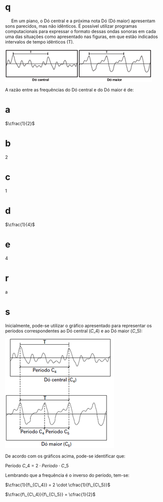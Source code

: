 # q
     Em um piano, o Dó central e a próxima nota Dó (Dó maior) apresentam sons parecidos, mas não idênticos. É possível utilizar programas computacionais para expressar o formato dessas ondas sonoras em cada uma das situações como apresentado nas figuras, em que estão indicados intervalos de tempo idênticos (T).

![](c8555372-590e-6228-4fe4-3a0ccb0ffd42.png)

A razão entre as frequências do Dó central e do Dó maior é de:

# a
$\cfrac{1}{2}$

# b
$2$

# c
$1$

# d
$\cfrac{1}{4}$

# e
$4$

# r
a

# s
Inicialmente, pode-se utilizar o gráfico apresentado para representar os períodos correspondentes ao Dó central ($C\_4$) e ao Dó maior ($C\_5$):

![](d99f5aaa-e550-abe9-b16e-e91544a80447.png)

De acordo com os gráficos acima, pode-se identificar que:

Período $C\_4 = 2 \cdot Período\cdot C\_5$

Lembrando que a frequência é o inverso do período, tem-se:

$\cfrac{1}{f\_{C\_4}} = 2 \cdot \cfrac{1}{f\_{C\_5}}$

$\cfrac{f\_{C\_4}}{f\_{C\_5}} = \cfrac{1}{2}$
